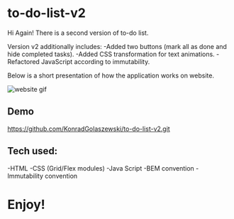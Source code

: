 # to-do-list-v2

Hi Again!
There is a second version of to-do list.

Version v2 additionally includes:
-Added two buttons (mark all as done and hide completed tasks).
-Added CSS transformation for text animations.
-Refactored JavaScript according to immutability.

Below is a short presentation of how the application works on website.

![website gif](https://github.com/KonradGolaszewski/to-do-list-v2/blob/master/images/demo-to-do-list-v2.gif?raw=true)

## Demo

https://github.com/KonradGolaszewski/to-do-list-v2.git

## Tech used:
-HTML
-CSS (Grid/Flex modules)
-Java Script
-BEM convention
-Immutability convention

# Enjoy!
